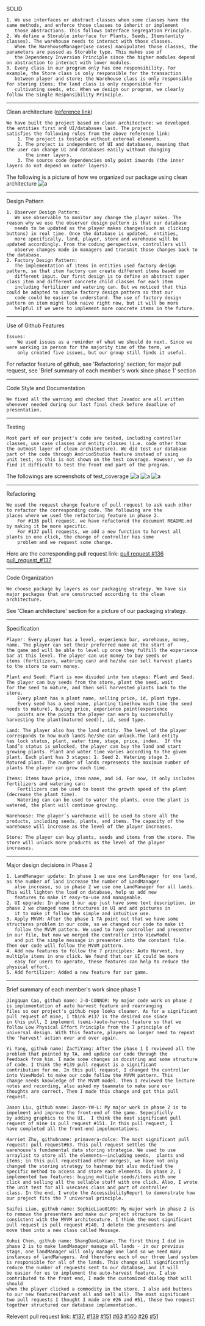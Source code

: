 
SOLID

    1. We use interfaces or abstract classes when some classes have the same methods, and enforce those classes to inherit or implement
       those abstractions. This follows Interface Segregation Principle.
    2. We define a Storable interface for Plants, Seeds, Items(entity classes). The warehouse needs to interact with those classes. 
       When the WarehouseManager(use cases) manipulates those classes, the parameters are passed as Storable type. This makes use of 
       the Dependency Inversion Principle since the higher modules depend on abstraction to interact with lower modules.
    3. Every class in our program only has one responsibility. For example, the Store class is only responsible for the transaction 
       between player and store; the Warehouse class is only responsible for storing items; the land class is only responsible for 
       cultivating seeds, etc. When we design our program, we clearly follow the Single Responsibility Principle.

---

Clean architecture ([reference link](https://blog.cleancoder.com/uncle-bob/2012/08/13/the-clean-architecture.html))

    We have built the project based on clean architecture: we developed the entities first and UI/databases last. The project 
    satisfies the following rules from the above reference link:
        1. The project is testable without external elements.
        2. The project is independent of UI and databases, meaning that the user can change UI and databases easily without changing 
           the inner layers.
        3. The source code dependencies only point inwards (the inner layers do not depend on outer layers).

The following is a picture of how we organized our package using clean architecture
![a](https://github.com/CSC207-UofT/course-project-not-a-team/blob/main/WrittenDocument/Phase2/packaging.jpg)

---

Design Pattern

    1. Observer Design Pattern:
       We use observable to monitor any change the player makes. The reason why we use the observer design pattern is that our database
       needs to be updated as the player makes changes(such as clicking buttons) in real time. Once the database is updated,  entities,
       more specifically, land, player, store and warehouse will be updated accordingly. From the coding perspective, controllers will 
       observe changes made in managers and transmit those changes back to the database. 
    2. Factory Design Pattern:
       The implementation of items in entities used factory design pattern, so that item factory can create different items based on 
       different input. Our first design is to define an abstract super class item and different concrete child classes for each item 
       including fertilizer and watering can. But we noticed that this could be adapted to simple factory design pattern so that our 
       code could be easier to understand. The use of factory design pattern on item might look naive right now, but it will be more
       helpful if we were to implement more concrete items in the future.

---

Use of Github Features

    Issues: 
        We used issues as a reminder of what we should do next. Since we were working in person for the majority time of the term, we 
        only created five issues, but our group still finds it useful.
 
 For refactor feature of github, see 'Refactoring' section; for major pull request, see 'Brief summary of each member's work since phase 1' section
 
---

Code Style and Documentation

    We fixed all the warning and checked that Javadoc are all written whenever needed during our last final check before deadline of 
    presentation.

---

Testing

    Most part of our project's code are tested, including controller classes, use case classes and entity classes (i.e. code other than
    the outmost layer of clean architecture). We did test our database part of the code through AndriodStudio feature instead of using 
    unit test, so this is not shown on the test coverage. However, we do find it difficult to test the front end part of the program.
 
The followings are screenshots of test_coverage
![a](https://github.com/CSC207-UofT/course-project-not-a-team/blob/main/WrittenDocument/Phase2/test_coverage/test1.png)
![a](https://github.com/CSC207-UofT/course-project-not-a-team/blob/main/WrittenDocument/Phase2/test_coverage/test2.png)
![a](https://github.com/CSC207-UofT/course-project-not-a-team/blob/main/WrittenDocument/Phase2/test_coverage/test3.png)

---

Refactoring

    We used the request change feature of pull request to ask each other to refactor the corresponding code. The following are the 
    places where we used the refactoring feature in phase 2.
        For #136 pull request, we have refactored the document README.md by making it be more specific.
        For #137 pull requests, we add a new function to harvest all plants in one click, the change of controller has some 
        problem and we request some change.

Here are the corresponding pull request link: [pull request #136](https://github.com/CSC207-UofT/course-project-not-a-team/pull/136) 
[pull_request_#137](https://github.com/CSC207-UofT/course-project-not-a-team/pull/137)

---

Code Organization

    We choose package by layers as our packaging strategy. We have six major packages that are constructed according to the clean
    architecture.

See 'Clean architecture' section for a picture of our packaging strategy.

---

Specification

    Player: Every player has a level, experience bar, warehouse, money, name. The player can set their preferred name at the start of 
    the game and will be able to level up once they fulfill the experience bar at this level. The player can use money to buy seeds or 
    items (fertilizers, watering can) and he/she can sell harvest plants to the store to earn money. 
    
    Plant and Seed: Plant is now divided into two stages: Plant and Seed. The player can buy seeds from the store, plant the seed, wait
    for the seed to mature, and then sell harvested plants back to the store. 
        Every plant has a plant name, selling price, id, plant type. 
        Every seed has a seed name, planting time(how much time the seed needs to mature), buying price, experience point(experience 
        points are the points the player can earn by successfully harvesting the plant(matured seed)), id, seed type.
        
    Land: The player also has the land entity. The level of the player corresponds to how much lands he/she can unlock.The land entity 
    has lock status, plant, water time, stage, price, index.  If the land’s status is unlocked, the player can buy the land and start 
    growing plants. Plant and water time varies according to the given plant. Each plant has 3 stages: 1. Seed 2. Watering stage 3. 
    Matured plant. The number of lands represents the maximum number of plants the player can grow each time. 
    
    Items: Items have price, item name, and id. For now, it only includes fertilizers and watering can:
        Fertilizers can be used to boost the growth speed of the plant (decrease the plant time).
        Watering can can be used to water the plants, once the plant is watered, the plant will continue growing.

    Warehouse: The player’s warehouse will be used to store all the products, including seeds, plants, and items. The capacity of the 
    warehouse will increase as the level of the player increases.

    Store: The player can buy plants, seeds and items from the store. The store will unlock more products as the level of the player 
    increases.

---

Major design decisions in Phase 2

    1. LandManager update: In phase 1 we use one LandManager for one land, as the number of land increase the number of LandManager 
       also increase, so in phase 2 we use one LandManager for all lands. This will lighten the load on database, help us add new 
       features to make it easy-to-use and manageable.
    2. UI upgrade: In phase 1 our app just have some text description, in phase 2 we changed some structures in UI and add pictures in
       it to make it follow the simple and intuitive use.
    3. Apply MVVM: After the phase 1 TA point out that we have some structures problem in our code, so we changed our code to make it 
       follow the MVVM pattern. We used to have controller and presenter in our file, but now we merged the controller into ViewModel 
       and put the simple message in presenter into the constant file. Then our code will follow the MVVM pattern.
    4. Add new features to follow the 7 principles: Auto Harvest, buy multiple items in one click. We found that our UI could be more 
       easy for users to operate, these features can help to reduce the physical effort.
    5. Add fertilizer: Added a new feature for our game.

---

Brief summary of each member's work since phase 1

    Jingquan Cao, github name: J-D-CONNOR: My major code work on phase 2 is implementation of auto harvest feature and rearranging 
    files so our project's github repo looks cleaner. As for a significant pull request of mine, I think #137 is the desired one since 
    in this pull, I implement (semi-)auto-harvest feature so that we follow Low Physical Effort Principle from the 7 principle of 
    universal design. With this feature, players no longer need to repeat the 'harvest' action over and over again.
    
    Yi Yang, github name: ZacYiYang: After the phase 1 I reviewed all the problem that pointed by TA, and update our code through the 
    feedback from him. I made some changes in docstring and some structure of code. I think the #139 pull request is a significant 
    contribution for me. In this pull request, I changed the controller into ViewModel to make our code follow the MVVM pattern. This 
    change needs knowledge of the MVVM model. Then I reviewed the lecture notes and recording, also asked my teammate to make sure our 
    thoughts are correct. Then I made this change and got this pull request.
    
    Jason Liu, github name: Jason-YW-L: My major work in phase 2 is to impelment and improve the front-end of the game. Sepecificlly 
    by adding graphics to the UI.  I think the most significant pull request of mine is pull request #151. In this pull request, I
    have completed all the front-end impelmentations.
    
    Harriet Zhu, githubname: primavera-dolce: The most significant pull request: pull request#63. This pull request settles the 
    warehouse's fundamental data storing strategie. We used to use arraylist to store all the elements——including seeds,  plants and 
    items; in this pull request(and other merges), we have not only changed the storing strategy to hashmap but also modified the 
    specific method to access and store each elements. In phase 2, I implemented two features: buying multiple seeds/items with one 
    click and selling all the sellable stuff with one click. Also, I wrote the unit test for all usecases class and part of controller 
    class. In the end, I wrote the AccessibilityReport to demonstrate how our project fits the 7 universal principle.
    
    Saifei Liao, github name: SophieLiao0109: My major work in phase 2 is to remove the presenters and make our project structure to be
    consistent with the MVVM architecuture. I think the most significant pull request is pull request #140, I delete the presenters and
    move them into a new class called Message.

    Xuhui Chen, github name: ShangDanLuXian: The first thing I did in phase 2 is to make landManager manage all lands - in our previous
    stage, one landManager will only manage one land so we need many instances of landManagers. And therefore each of our three land system
    is responsible for all of the lands. This change will significantly reduce the number of requests sent to our database, and it will
    be easier for us to implement the auto-harvest feature. I also contributed to the front end, I made the customized dialog that will should
    when the player clicked a commodity in the store. I also add buttons to our new features(harvest all and sell all). The most significant
    two pull requests I thought I made are #26 and #51, these two request together structured our database implementation.
    
    
Relevent pull request link: 
[#137](https://github.com/CSC207-UofT/course-project-not-a-team/pull/137), 
[#139](https://github.com/CSC207-UofT/course-project-not-a-team/pull/139)
[#151](https://github.com/CSC207-UofT/course-project-not-a-team/pull/151)
[#63](https://github.com/CSC207-UofT/course-project-not-a-team/pull/63)
[#140](https://github.com/CSC207-UofT/course-project-not-a-team/pull/140)
[#26](https://github.com/CSC207-UofT/course-project-not-a-team/pull/26)
[#51](https://github.com/CSC207-UofT/course-project-not-a-team/pull/51)
